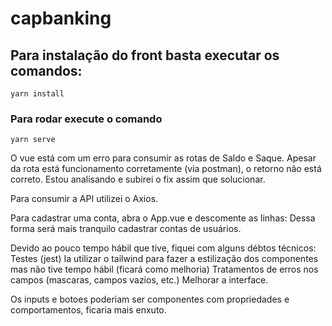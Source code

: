 # capbanking


## Para instalação do front basta executar os comandos:

```
yarn install
```

### Para rodar execute o comando
```
yarn serve
```

O vue está com um erro para consumir as rotas de Saldo e Saque. Apesar da rota está funcionamento corretamente (via postman), o retorno não está correto. Estou analisando e subirei o fix assim que solucionar.

Para consumir a API utilizei o Axios.

Para cadastrar uma conta, abra o App.vue e descomente as linhas: 
          <!-- <router-link to="/conta" class=""
            >Abrir Conta</router-link
          > -->
Dessa forma será mais tranquilo cadastrar contas de usuários.

Devido ao pouco tempo hábil que tive, fiquei com alguns débtos técnicos:
Testes (jest)
Ia utilizar o tailwind para fazer a estilização dos componentes mas não tive tempo hábil (ficará como melhoria)
Tratamentos de erros nos campos (mascaras, campos vazios, etc.)
Melhorar a interface.

Os inputs e botoes poderiam ser componentes com propriedades e comportamentos, ficaria mais enxuto.

